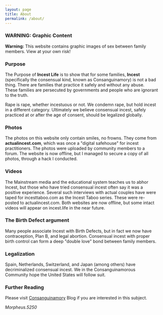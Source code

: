 ```yaml
---
layout: page
title: About
permalink: /about/
---
```


### WARNING: Graphic Content

**Warning:** This website contains graphic images of sex between family members. View at your own risk!

### Purpose

The Purpose of **Incest Life**  is to show that for some families, __Incest__ (specifically the consensual kind, known as Consanguinamory) is not a bad thing. There are families that practice it safely and without any abuse. These families are persecuted by governments and people who are ignorant to the truth.

Rape is rape, whether incestuous or not. We condemn rape, but hold incest in a different category. Ultimately we believe consensual incest, safely practiced at or after the age of consent, should be legalized globally.

### Photos

The photos on this website only contain smiles, no frowns. They come from **actualincest.com**, which was once a "digital safehouse" for incest practitioners. The photos were uploaded by community members to a forum. The website is now offline, but I managed to secure a copy of all photos, through a hack I conducted.

### Videos

The Mainstream media and the educational system teaches us to abhor Incest, but those who have tried consensual incest often say it was a positive experience. Several such interviews with actual couples have were taped for incesttaboo.com as the Incest Taboo series. These were re-posted to actualincest.com. Both websites are now offline, but some intact videos will appear on incest.life in the near future.

### The Birth Defect argument

Many people associate Incest with Birth Defects, but in fact we now have contraception, Plan B, and legal abortion. Consensual incest with proper birth control can form a deep "double love" bond between family members.

### Legalization

Spain, Netherlands, Switzerland, and Japan (among others) have decriminalized consensual incest. We in the Consanguinamorous Community hope the United States will follow suit.

### Further Reading

Please visit [Consanguinamory](https://consanguinamory.wordpress.com/) Blog if you are interested in this subject.

_Morpheus.5250_

